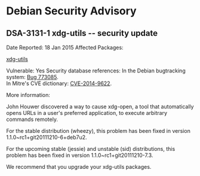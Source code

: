 
Debian Security Advisory
========================


DSA-3131-1 xdg-utils -- security update
---------------------------------------



Date Reported:
18 Jan 2015
Affected Packages:

[xdg-utils](https://packages.debian.org/src:xdg-utils)

Vulnerable:
Yes
Security database references:
In the Debian bugtracking system: [Bug 773085](https://bugs.debian.org/cgi-bin/bugreport.cgi?bug=773085).  
In Mitre's CVE dictionary: [CVE-2014-9622](https://security-tracker.debian.org/tracker/CVE-2014-9622).  

More information:

John Houwer discovered a way to cause xdg-open, a tool that automatically
opens URLs in a user's preferred application, to execute arbitrary
commands remotely.


For the stable distribution (wheezy), this problem has been fixed in
version 1.1.0~rc1+git20111210-6+deb7u2.


For the upcoming stable (jessie) and unstable (sid) distributions,
this problem has been fixed in version 1.1.0~rc1+git20111210-7.3.


We recommend that you upgrade your xdg-utils packages.





